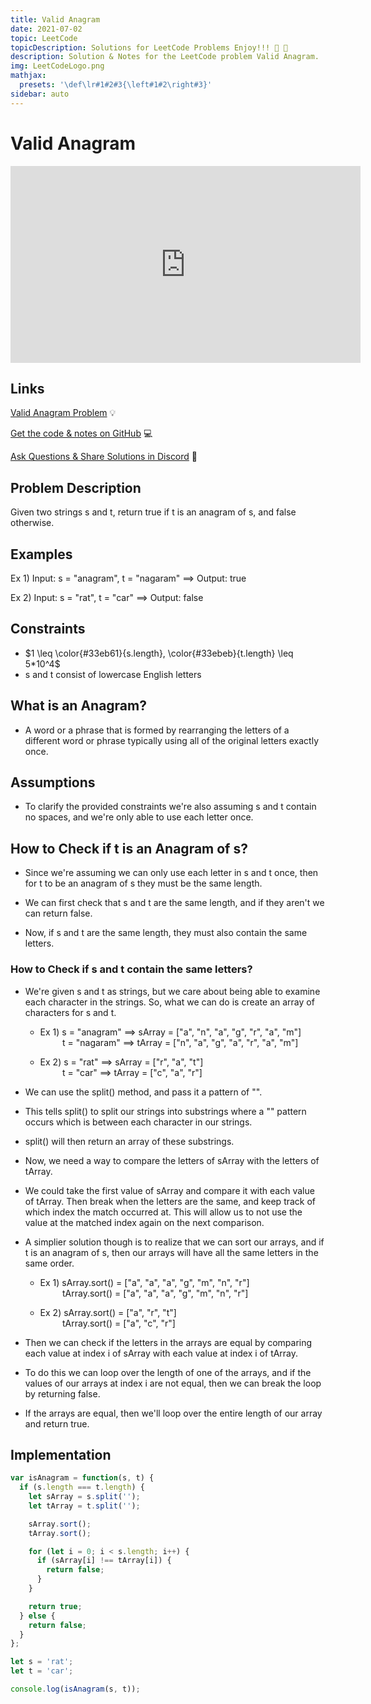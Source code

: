 ```yaml
---
title: Valid Anagram
date: 2021-07-02
topic: LeetCode
topicDescription: Solutions for LeetCode Problems Enjoy!!! 🍌 🐒
description: Solution & Notes for the LeetCode problem Valid Anagram.
img: LeetCodeLogo.png
mathjax:
  presets: '\def\lr#1#2#3{\left#1#2\right#3}'
sidebar: auto
---
```


# Valid Anagram

<iframe width="560" height="315" src="https://www.youtube-nocookie.com/embed/Bh4f8Ui1gOU" title="YouTube video player" frameborder="0" allow="accelerometer; autoplay; clipboard-write; encrypted-media; gyroscope; picture-in-picture" allowfullscreen></iframe>

## Links

<p><a href="https://leetcode.com/problems/valid-anagram/">Valid Anagram Problem</a> 💡</p>
<p><a href="https://github.com/codemonkeysio/LeetCode">Get the code & notes on GitHub</a> 💻</p>
<p><a href="https://discord.gg/mh9rQmwJ8H">Ask Questions & Share Solutions in Discord</a> 🤖</p>

## Problem Description

Given two strings <span class="post-term-two">s</span> and <span class="post-term-three">t</span>, return <span class="post-term-one">true</span>
if <span class="post-term-three">t</span> is an <span class="post-term-one">anagram</span> of <span class="post-term-two">s</span>, and <span class="post-term-one">false</span> otherwise.

## Examples

Ex 1) Input: <span class="post-term-two">s</span> = "anagram", <span class="post-term-three">t</span> = "nagaram" $\implies$ Output: <span class="post-term-one">true</span>

Ex 2) Input: <span class="post-term-two">s</span> = "rat", <span class="post-term-three">t</span> = "car" $\implies$ Output: <span class="post-term-one">false</span>

## Constraints

- $1 \leq \color{#33eb61}{s.length}, \color{#33ebeb}{t.length} \leq 5*10^4$
- <span class="post-term-two">s</span> and <span class="post-term-three">t</span> consist of lowercase English letters

## What is an Anagram?

- A word or a phrase that is formed by <span class="post-term-one">rearranging</span> the letters of a different word or phrase typically using all of the original letters exactly <span class="post-term-one">once</span>.

## Assumptions

- To clarify the provided constraints we're also assuming <span class="post-term-two">s</span> and <span class="post-term-three">t</span> contain no spaces, and we're only able to use each letter <span class="post-term-one">once</span>.

## How to Check if t is an Anagram of s?

- Since we're assuming we can only use each letter in <span class="post-term-two">s</span> and <span class="post-term-three">t</span> once, then for <span class="post-term-three">t</span> to be an anagram of <span class="post-term-two">s</span> they must be the same length.

- We can first check that <span class="post-term-two">s</span> and <span class="post-term-three">t</span> are the same length, and if they aren't we can return false.

- Now, if <span class="post-term-two">s</span> and <span class="post-term-three">t</span> are the same length, they must also contain the same letters.

### How to Check if s and t contain the same letters?

- We're given <span class="post-term-two">s</span> and <span class="post-term-three">t</span> as strings, but we care about being able to examine each character in the strings. So, what we can do is create an array of characters for <span class="post-term-two">s</span> and <span class="post-term-three">t</span>.

  - Ex 1) <span class="post-term-two">s</span> = "anagram" $\implies$ <span class="post-term-two">sArray</span> = ["a", "n", "a", "g", "r", "a", "m"]<br>&nbsp; &nbsp; &nbsp; &nbsp; &nbsp;<span class="post-term-three">t</span> = "nagaram" $\implies$ <span class="post-term-three">tArray</span> = ["n", "a", "g", "a", "r", "a", "m"]

  - Ex 2) <span class="post-term-two">s</span> = "rat" $\implies$ <span class="post-term-two">sArray</span> = ["r", "a", "t"]<br>&nbsp; &nbsp; &nbsp; &nbsp; &nbsp;<span class="post-term-three">t</span> = "car" $\implies$ <span class="post-term-three">tArray</span> = ["c", "a", "r"]

- We can use the <span class="post-term-one">split()</span> method, and pass it a pattern of <span class="post-term-one">""</span>.

- This tells <span class="post-term-one">split()</span> to split our strings into substrings where a <span class="post-term-one">""</span> pattern occurs which is between each character in our strings.

- <span class="post-term-one">split()</span> will then return an array of these substrings.

- Now, we need a way to compare the letters of <span class="post-term-two">sArray</span> with the letters of <span class="post-term-three">tArray</span>.

- We could take the first value of <span class="post-term-two">sArray</span> and compare it with each value of <span class="post-term-three">tArray</span>. Then break when the letters are the same, and keep track of which index the match occurred at. This will allow us to not use the value at the matched index again on the next comparison.

- A simplier solution though is to realize that we can sort our arrays, and if <span class="post-term-three">t</span> is an anagram of <span class="post-term-two">s</span>, then our arrays will have all the same letters in the same order.

  - Ex 1) <span class="post-term-two">sArray.sort()</span> = ["a", "a", "a", "g", "m", "n", "r"]<br>&nbsp; &nbsp; &nbsp; &nbsp; &nbsp;<span class="post-term-three">tArray.sort()</span> = ["a", "a", "a", "g", "m", "n", "r"]

  - Ex 2) <span class="post-term-two">sArray.sort()</span> = ["a", "r", "t"]<br>&nbsp; &nbsp; &nbsp; &nbsp; &nbsp;<span class="post-term-three">tArray.sort()</span> = ["a", "c", "r"]

- Then we can check if the letters in the arrays are equal by comparing each value at index <span class="post-term-one">i</span> of <span class="post-term-two">sArray</span> with each value at index <span class="post-term-one">i</span> of <span class="post-term-three">tArray</span>.

- To do this we can loop over the length of one of the arrays, and if the values of our arrays at index <span class="post-term-one">i</span> are <span class="post-term-one">not</span> equal, then we can break the loop by returning false.

- If the arrays are <span class="post-term-one">equal</span>, then we'll loop over the entire length of our array and return true.

## Implementation

<code-group>
<code-block title="Valid Anagram">

```js
var isAnagram = function(s, t) {
  if (s.length === t.length) {
    let sArray = s.split('');
    let tArray = t.split('');

    sArray.sort();
    tArray.sort();

    for (let i = 0; i < s.length; i++) {
      if (sArray[i] !== tArray[i]) {
        return false;
      }
    }

    return true;
  } else {
    return false;
  }
};

let s = 'rat';
let t = 'car';

console.log(isAnagram(s, t));
```

</code-block>
</code-group>

